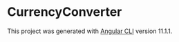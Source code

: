 # CurrencyConverter

This project was generated with [Angular CLI](https://github.com/angular/angular-cli) version 11.1.1.
